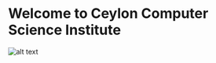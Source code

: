 # Welcome to Ceylon Computer Science Institute

![alt text](https://i.imgur.com/vYh1kAI.png "Title")